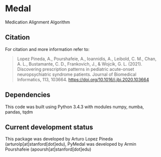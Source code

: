 # Medal
Medication Alignment Algorithm


## Citation
For citation and more information refer to:

> Lopez Pineda, A., Pourshafeie, A., Ioannidis, A., Leibold, C. M., Chan, A. L., Bustamante, C. D., Frankovich, J., & Wojcik, G. L. (2021). Discovering prescription patterns in pediatric acute-onset neuropsychiatric syndrome patients. Journal of Biomedical Informatics, 113, 103664.
https://doi.org/10.1016/j.jbi.2020.103664


## Dependencies
This code was built using Python 3.4.3 with modules numpy, numba, pandas, tqdm


## Current development status
This package was developed by Arturo Lopez Pineda (arturolp[at]stanford[dot]edu), PyMedal was developed by Armin Pourshafeie (apoursh[at]stanford[dot]edu)
